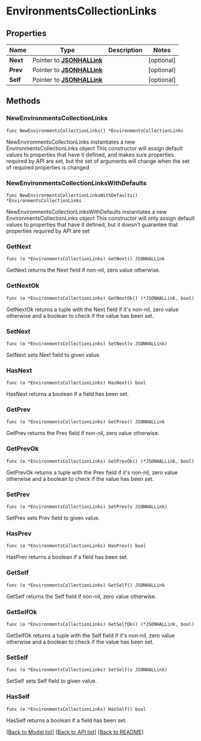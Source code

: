 # EnvironmentsCollectionLinks

## Properties

Name | Type | Description | Notes
------------ | ------------- | ------------- | -------------
**Next** | Pointer to [**JSONHALLink**](JSONHALLink.md) |  | [optional] 
**Prev** | Pointer to [**JSONHALLink**](JSONHALLink.md) |  | [optional] 
**Self** | Pointer to [**JSONHALLink**](JSONHALLink.md) |  | [optional] 

## Methods

### NewEnvironmentsCollectionLinks

`func NewEnvironmentsCollectionLinks() *EnvironmentsCollectionLinks`

NewEnvironmentsCollectionLinks instantiates a new EnvironmentsCollectionLinks object
This constructor will assign default values to properties that have it defined,
and makes sure properties required by API are set, but the set of arguments
will change when the set of required properties is changed

### NewEnvironmentsCollectionLinksWithDefaults

`func NewEnvironmentsCollectionLinksWithDefaults() *EnvironmentsCollectionLinks`

NewEnvironmentsCollectionLinksWithDefaults instantiates a new EnvironmentsCollectionLinks object
This constructor will only assign default values to properties that have it defined,
but it doesn't guarantee that properties required by API are set

### GetNext

`func (o *EnvironmentsCollectionLinks) GetNext() JSONHALLink`

GetNext returns the Next field if non-nil, zero value otherwise.

### GetNextOk

`func (o *EnvironmentsCollectionLinks) GetNextOk() (*JSONHALLink, bool)`

GetNextOk returns a tuple with the Next field if it's non-nil, zero value otherwise
and a boolean to check if the value has been set.

### SetNext

`func (o *EnvironmentsCollectionLinks) SetNext(v JSONHALLink)`

SetNext sets Next field to given value.

### HasNext

`func (o *EnvironmentsCollectionLinks) HasNext() bool`

HasNext returns a boolean if a field has been set.

### GetPrev

`func (o *EnvironmentsCollectionLinks) GetPrev() JSONHALLink`

GetPrev returns the Prev field if non-nil, zero value otherwise.

### GetPrevOk

`func (o *EnvironmentsCollectionLinks) GetPrevOk() (*JSONHALLink, bool)`

GetPrevOk returns a tuple with the Prev field if it's non-nil, zero value otherwise
and a boolean to check if the value has been set.

### SetPrev

`func (o *EnvironmentsCollectionLinks) SetPrev(v JSONHALLink)`

SetPrev sets Prev field to given value.

### HasPrev

`func (o *EnvironmentsCollectionLinks) HasPrev() bool`

HasPrev returns a boolean if a field has been set.

### GetSelf

`func (o *EnvironmentsCollectionLinks) GetSelf() JSONHALLink`

GetSelf returns the Self field if non-nil, zero value otherwise.

### GetSelfOk

`func (o *EnvironmentsCollectionLinks) GetSelfOk() (*JSONHALLink, bool)`

GetSelfOk returns a tuple with the Self field if it's non-nil, zero value otherwise
and a boolean to check if the value has been set.

### SetSelf

`func (o *EnvironmentsCollectionLinks) SetSelf(v JSONHALLink)`

SetSelf sets Self field to given value.

### HasSelf

`func (o *EnvironmentsCollectionLinks) HasSelf() bool`

HasSelf returns a boolean if a field has been set.


[[Back to Model list]](../README.md#documentation-for-models) [[Back to API list]](../README.md#documentation-for-api-endpoints) [[Back to README]](../README.md)


